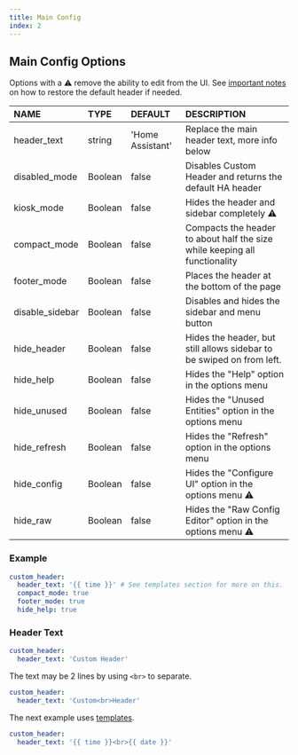 ```yaml
---
title: Main Config
index: 2
---
```


## Main Config Options

Options with a :warning: remove the ability to edit from the UI. See [important notes](#intro/notes) on how to restore the default header if needed.

| NAME            | TYPE    | DEFAULT          | DESCRIPTION                                                                |
| :-------------- | :------ | :--------------- | :------------------------------------------------------------------------- |
| header_text     | string  | 'Home Assistant' | Replace the main header text, more info below                              |
| disabled_mode   | Boolean | false            | Disables Custom Header and returns the default HA header                   |
| kiosk_mode      | Boolean | false            | Hides the header and sidebar completely :warning:                          |
| compact_mode    | Boolean | false            | Compacts the header to about half the size while keeping all functionality |
| footer_mode     | Boolean | false            | Places the header at the bottom of the page                                |
| disable_sidebar | Boolean | false            | Disables and hides the sidebar and menu button                             |
| hide_header     | Boolean | false            | Hides the header, but still allows sidebar to be swiped on from left.      |
| hide_help       | Boolean | false            | Hides the "Help" option in the options menu                                |
| hide_unused     | Boolean | false            | Hides the "Unused Entities" option in the options menu                     |
| hide_refresh    | Boolean | false            | Hides the "Refresh" option in the options menu                             |
| hide_config     | Boolean | false            | Hides the "Configure UI" option in the options menu :warning:              |
| hide_raw        | Boolean | false            | Hides the "Raw Config Editor" option in the options menu :warning:         |

### Example

```yaml
custom_header:
  header_text: '{{ time }}' # See templates section for more on this.
  compact_mode: true
  footer_mode: true
  hide_help: true
```

### Header Text

```yaml
custom_header:
  header_text: 'Custom Header'
```

The text may be 2 lines by using `<br>` to separate.

```yaml
custom_header:
  header_text: 'Custom<br>Header'
```

The next example uses [templates](#templates).

```yaml
custom_header:
  header_text: '{{ time }}<br>{{ date }}'
```

